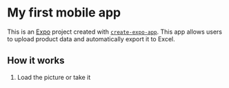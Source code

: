 # My first mobile app 

This is an [Expo](https://expo.dev) project created with [`create-expo-app`](https://www.npmjs.com/package/create-expo-app).
This app allows users to upload product data and automatically export it to Excel.

## How it works

1. Load the picture or take it
